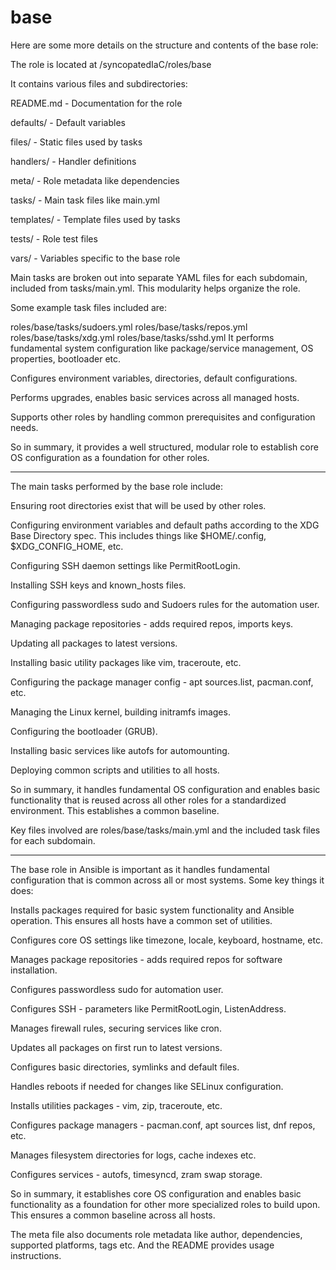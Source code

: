 # base

Here are some more details on the structure and contents of the base role:

The role is located at /syncopatedIaC/roles/base

It contains various files and subdirectories:

README.md - Documentation for the role

defaults/ - Default variables

files/ - Static files used by tasks

handlers/ - Handler definitions

meta/ - Role metadata like dependencies

tasks/ - Main task files like main.yml

templates/ - Template files used by tasks

tests/ - Role test files

vars/ - Variables specific to the base role

Main tasks are broken out into separate YAML files for each subdomain, included from tasks/main.yml. This modularity helps organize the role.

Some example task files included are:

roles/base/tasks/sudoers.yml
roles/base/tasks/repos.yml
roles/base/tasks/xdg.yml
roles/base/tasks/sshd.yml
It performs fundamental system configuration like package/service management, OS properties, bootloader etc.

Configures environment variables, directories, default configurations.

Performs upgrades, enables basic services across all managed hosts.

Supports other roles by handling common prerequisites and configuration needs.

So in summary, it provides a well structured, modular role to establish core OS configuration as a foundation for other roles.

---

The main tasks performed by the base role include:

Ensuring root directories exist that will be used by other roles.

Configuring environment variables and default paths according to the XDG Base Directory spec. This includes things like $HOME/.config, $XDG_CONFIG_HOME, etc.

Configuring SSH daemon settings like PermitRootLogin.

Installing SSH keys and known_hosts files.

Configuring passwordless sudo and Sudoers rules for the automation user.

Managing package repositories - adds required repos, imports keys.

Updating all packages to latest versions.

Installing basic utility packages like vim, traceroute, etc.

Configuring the package manager config - apt sources.list, pacman.conf, etc.

Managing the Linux kernel, building initramfs images.

Configuring the bootloader (GRUB).

Installing basic services like autofs for automounting.

Deploying common scripts and utilities to all hosts.

So in summary, it handles fundamental OS configuration and enables basic functionality that is reused across all other roles for a standardized environment. This establishes a common baseline.

Key files involved are roles/base/tasks/main.yml and the included task files for each subdomain.

---

The base role in Ansible is important as it handles fundamental configuration that is common across all or most systems. Some key things it does:

Installs packages required for basic system functionality and Ansible operation. This ensures all hosts have a common set of utilities.

Configures core OS settings like timezone, locale, keyboard, hostname, etc.

Manages package repositories - adds required repos for software installation.

Configures passwordless sudo for automation user.

Configures SSH - parameters like PermitRootLogin, ListenAddress.

Manages firewall rules, securing services like cron.

Updates all packages on first run to latest versions.

Configures basic directories, symlinks and default files.

Handles reboots if needed for changes like SELinux configuration.

Installs utilities packages - vim, zip, traceroute, etc.

Configures package managers - pacman.conf, apt sources list, dnf repos, etc.

Manages filesystem directories for logs, cache indexes etc.

Configures services - autofs, timesyncd, zram swap storage.

So in summary, it establishes core OS configuration and enables basic functionality as a foundation for other more specialized roles to build upon. This ensures a common baseline across all hosts.

The meta file also documents role metadata like author, dependencies, supported platforms, tags etc. And the README provides usage instructions.
